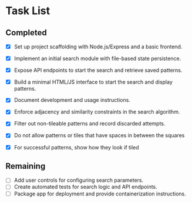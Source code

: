 # Task List

## Completed
- [x] Set up project scaffolding with Node.js/Express and a basic frontend.
- [x] Implement an initial search module with file-based state persistence.
- [x] Expose API endpoints to start the search and retrieve saved patterns.
- [x] Build a minimal HTML/JS interface to start the search and display patterns.
- [x] Document development and usage instructions.
- [x] Enforce adjacency and similarity constraints in the search algorithm.
- [x] Filter out non-tileable patterns and record discarded attempts.

- [x] Do not allow patterns or tiles that have spaces in between the squares
- [x] For successful patterns, show how they look if tiled

## Remaining
- [ ] Add user controls for configuring search parameters.
- [ ] Create automated tests for search logic and API endpoints.
- [ ] Package app for deployment and provide containerization instructions.
